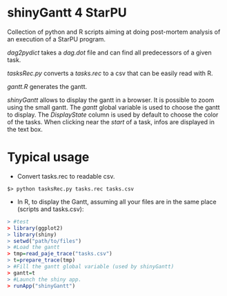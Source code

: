 # shinyGantt 4 StarPU

Collection of python and R scripts aiming at doing post-mortem analysis of an execution of a StarPU program.

*dag2pydict* takes a *dag.dot* file and can find all predecessors of a given task.

*tasksRec.py* converts a *tasks.rec* to a csv that can be easily read with R.

*gantt.R* generates the gantt.

*shinyGantt* allows to display the gantt in a browser. It is possible to zoom using the small gantt. The *gantt* global variable is used to choose the gantt to display. The *DisplayState* column is used by default to choose the color of the tasks. When clicking near the _start_ of a task, infos are displayed in the text box.

# Typical usage

- Convert tasks.rec to readable csv.
```shell
$> python tasksRec.py tasks.rec tasks.csv
```
- In R, to display the Gantt, assuming all your files are in the same place (scripts and tasks.csv): 
```R
> #test
> library(ggplot2)
> library(shiny)
> setwd("path/to/files")
> #Load the gantt
> tmp=read_paje_trace("tasks.csv")
> t=prepare_trace(tmp)
> #Fill the gantt global variable (used by shinyGantt)
> gantt=t
> #Launch the shiny app.
> runApp("shinyGantt")
```
